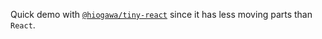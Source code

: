 Quick demo with [`@hiogawa/tiny-react`](https://github.com/hi-ogawa/js-utils/tree/main/packages/tiny-react) since it has less moving parts than `React`.
